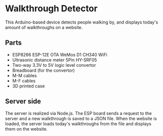 # Walkthrough Detector
This Arduino-based device detects people walking by, and displays today's amount of walkthroughs on a website.

## Parts
- ESP8266 ESP-12E OTA WeMos D1 CH340 WiFi
- Ultrasonic distance meter 5Pin HY-SRF05
- Two-way 3.3V to 5V logic level convertor
- Breadboard (for the convertor)
- M-M cables
- M-F cables
- 3D printed case

## Server side
The server is realized via Node.js. The ESP board sends a request to the server and a new walkthrough is saved to a JSON file. When the website is loaded, the server loads today's walkthroughs from the file and displays them on the website.
